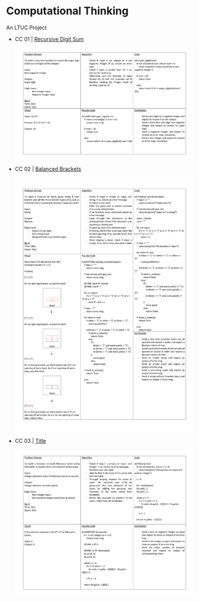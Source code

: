 # Computational Thinking

An LTUC Project

- CC 01 | [Recursive Digit Sum](./cc-1/README.md)

  ![Whiteboard](./cc-1/whiteboard.jpg)
  
- CC 02 | [Balanced Brackets](./cc-2/README.md)

  ![Whiteboard](./cc-2/whiteboard.jpg)

- CC 03 | [Title](./cc-3/)

  ![Whiteboard](./cc-3/whiteboard.jpg)
